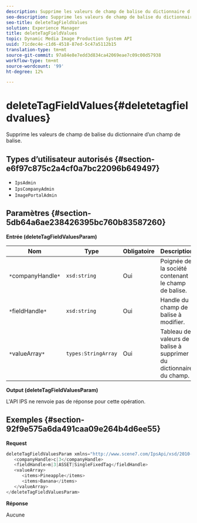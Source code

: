 ```yaml
---
description: Supprime les valeurs de champ de balise du dictionnaire d’un champ de balise.
seo-description: Supprime les valeurs de champ de balise du dictionnaire d’un champ de balise.
seo-title: deleteTagFieldValues
solution: Experience Manager
title: deleteTagFieldValues
topic: Dynamic Media Image Production System API
uuid: 71cdec4e-c1d6-4518-87ed-5c47a5112b15
translation-type: tm+mt
source-git-commit: 97a84e8e7edd3d834ca42069eae7c09c00d57938
workflow-type: tm+mt
source-wordcount: '99'
ht-degree: 12%

---
```



# deleteTagFieldValues{#deletetagfieldvalues}

Supprime les valeurs de champ de balise du dictionnaire d’un champ de balise.

## Types d’utilisateur autorisés {#section-e6f97c875c2a4cf0a7bc22096b649497}

* `IpsAdmin`
* `IpsCompanyAdmin`
* `ImagePortalAdmin`

## Paramètres {#section-5db64a6ae238426395bc760b83587260}

**Entrée (deleteTagFieldValuesParam)**

| Nom | Type | Obligatoire | Description |
|---|---|---|---|
| `*`companyHandle`*` | `xsd:string` | Oui | Poignée de la société contenant le champ de balise. |
| `*`fieldHandle`*` | `xsd:string` | Oui | Handle du champ de balise à modifier. |
| `*`valueArray`*` | `types:StringArray` | Oui | Tableau de valeurs de balise à supprimer du dictionnaire du champ. |

**Output (deleteTagFieldValuesParam)**

L&#39;API IPS ne renvoie pas de réponse pour cette opération.

## Exemples {#section-92f9e575a6da491caa09e264b4d6ee55}

**Request**

```java
deleteTagFieldValuesParam xmlns="http://www.scene7.com/IpsApi/xsd/2010-01-31">
   <companyHandle>c|3</companyHandle>
   <fieldHandle>m|3|ASSET|SingleFixedTag</fieldHandle>
   <valueArray>
      <items>Pineapple</items>
      <items>Banana</items>
   </valueArray>
</deleteTagFieldValuesParam>
```

**Réponse**

Aucune
